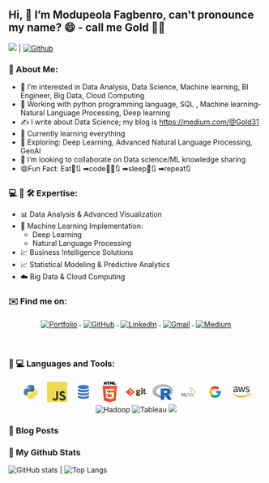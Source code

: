 ## Hi, 👋 I’m Modupeola Fagbenro, can't pronounce my name? 😄 - call me Gold 👩‍💻
  
![](https://visitor-badge.laobi.icu/badge?page_id=Modupeolawuraola.Modupeolawuraola) | [![Github](https://img.shields.io/github/followers/Modupeolawuraola?label=Follow&style=social)](https://github.com/Modupeolawuraola)


### 💁 About Me:
- 👀 I’m interested in Data Analysis, Data Science, Machine learning, BI Engineer, Big Data, Cloud Computing
- 🌱 Working with python programming language, SQL , Machine learning-Natural Language Processing, Deep learning
- ✍️ I write about Data Science; my blog is https://medium.com/@Gold31
- 📙 Currently learning everything
- 📖 Exploring: Deep Learning, Advanced Natural Language Processing, GenAI
- 🤝 I’m looking to collaborate on Data science/ML knowledge sharing
- 😄Fun Fact: Eat🥫🔃 ➡code👩‍💻🔃 ➡sleep🛌🔃 ➡repeat🔃

     

### 💻 🧰 🛠️ Expertise:
- 📊 Data Analysis & Advanced Visualization
- 🤖 Machine Learning Implementation:
  - Deep Learning
  - Natural Language Processing
- 💹 Business Intelligence Solutions
- 📈 Statistical Modeling & Predictive Analytics
-  ☁️ Big Data & Cloud Computing


### ✉️ Find me on:
<p align="center">
    <a href="https://modupeolawuraola.github.io/" target="_blank" rel="noopener noreferrer">
    <img src="https://img.icons8.com/color/48/000000/briefcase.png" alt="Portfolio" height="40" style="vertical-align:top; margin:4px;">
    </a>
    <a href="https://github.com/Modupeolawuraola" target="_blank" rel="noopener noreferrer">
        <img src="https://img.icons8.com/color/48/000000/github.png" alt="GitHub" height="40" style="vertical-align:top; margin:4px;">
    </a>
    <a href="https://www.linkedin.com/in/modupeola-fagbenro/" target="_blank" rel="noopener noreferrer">
        <img src="https://img.icons8.com/color/48/000000/linkedin.png" alt="LinkedIn" height="40" style="vertical-align:top; margin:4px;">
    </a>
    <a href="mailto:modupeola.faagbenro@gwu.edu" target="_blank" rel="noopener noreferrer">
        <img src="https://img.icons8.com/color/48/000000/gmail.png" alt="Gmail" height="40" style="vertical-align:top; margin:4px;">
    </a>
    <a href="https://medium.com/@Gold31">
        <img src="https://img.icons8.com/color/48/000000/medium-logo.png" alt="Medium" height="40" style="vertical-align:top; margin:4px;">
    </a>
</p>

<br />

### 🧰 💻 Languages and Tools:
<p align="center">
<img src="https://raw.githubusercontent.com/github/explore/80688e429a7d4ef2fca1e82350fe8e3517d3494d/topics/python/python.png" alt="Python" height="40" style="vertical-align:top; margin:4px">
<img src="https://raw.githubusercontent.com/github/explore/80688e429a7d4ef2fca1e82350fe8e3517d3494d/topics/javascript/javascript.png" alt="Javascript" height="40" style="vertical-align:top; margin:4px">
<img src="https://raw.githubusercontent.com/github/explore/80688e429a7d4ef2fca1e82350fe8e3517d3494d/topics/sql/sql.png" alt="SQL Code" height="40" style="vertical-align:top; margin:4px">
<img src="https://raw.githubusercontent.com/github/explore/80688e429a7d4ef2fca1e82350fe8e3517d3494d/topics/html/html.png" alt="Html" height="40" style="vertical-align:top; margin:4px">
<img src="https://raw.githubusercontent.com/github/explore/80688e429a7d4ef2fca1e82350fe8e3517d3494d/topics/git/git.png" alt="git" height="40" style="vertical-align:top; margin:4px">
<img src="https://raw.githubusercontent.com/github/explore/80688e429a7d4ef2fca1e82350fe8e3517d3494d/topics/r/r.png" alt="r" height="40" style="vertical-align:top; margin:4px">
<img src="https://raw.githubusercontent.com/github/explore/80688e429a7d4ef2fca1e82350fe8e3517d3494d/topics/mysql/mysql.png" alt="mysql" height="40" style="vertical-align:top; margin:4px">
<img src="https://raw.githubusercontent.com/github/explore/80688e429a7d4ef2fca1e82350fe8e3517d3494d/topics/google/google.png" alt="google" height="40" style="vertical-align:top; margin:4px">
<img src="https://raw.githubusercontent.com/github/explore/80688e429a7d4ef2fca1e82350fe8e3517d3494d/topics/aws/aws.png" alt="aws" height="40" style="vertical-align:top; margin:4px">
  <img src="https://img.shields.io/badge/hadoop-orange" alt="Hadoop" />
    <img src="https://img.shields.io/badge/tableau-blue" alt="Tableau" /> 
    <img src="https://img.shields.io/badge/scala-lightgreen"
</p>

### 📘 Blog Posts
<!-- BLOG-POST-LIST:START -->
<!-- BLOG-POST-LIST:END -->

 

<!-- ### AI - Medical Research Assistant  -->
 
<!--- <img src="./ai-research-assitant.png" width="600" height="400"> --->




### 🏅 My Github Stats
![GitHub stats](https://github-readme-stats.vercel.app/api?username=Modupeolawuraola&show_icons=true&theme=blueberry) | ![Top Langs](https://github-readme-stats.vercel.app/api/top-langs/?username=Modupeolawuraola&theme=ocean_dark)




<!---
Modupeolawuraola/Modupeolawuraola is a ✨ special ✨ repository because its `README.md` (this file) appears on your GitHub profile.
You can click the Preview link to take a look at your changes.
--->

